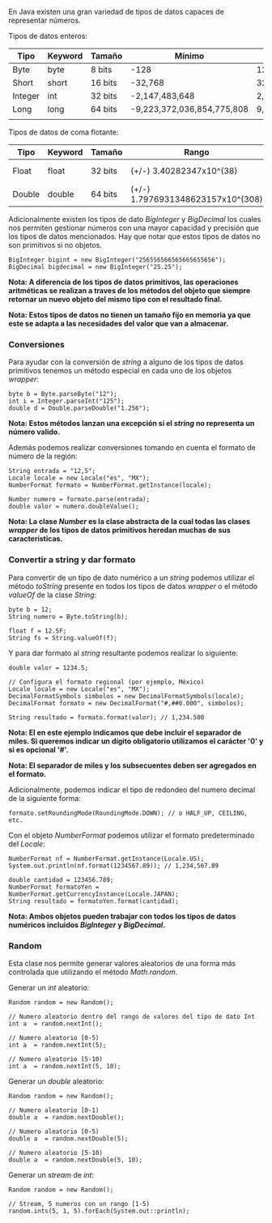  En Java existen una gran variedad de tipos de datos capaces de representar números.

Tipos de datos enteros:

| Tipo    | Keyword | Tamaño  | Mínimo                     | Máximo                    | Sufijo |
| ------- | ------- | ------- | -------------------------- | ------------------------- | ------ |
| Byte    | byte    | 8 bits  | -128                       | 127                       | -      |
| Short   | short   | 16 bits | -32,768                    | 32,767                    | -      |
| Integer | int     | 32 bits | -2,147,483,648             | 2,147,483,647             | -      |
| Long    | long    | 64 bits | -9,223,372,036,854,775,808 | 9,223,372,036,854,775,807 | L      |
|         |         |         |                            |                           |        |
Tipos de datos de coma flotante:

| Tipo   | Keyword | Tamaño  | Rango                             | Precisión       | Sufijo |
| ------ | ------- | ------- | --------------------------------- | --------------- | ------ |
| Float  | float   | 32 bits | (+/-) 3.40282347x10^(38)          | 6 a 9 digitos   | F      |
| Double | double  | 64 bits | (+/-) 1.7976931348623157x10^(308) | 15 a 17 digitos | -      |
Adicionalmente existen los tipos de dato *BigInteger* y *BigDecimal* los cuales nos permiten gestionar números con una mayor capacidad y precisión que los tipos de datos mencionados. Hay que notar que estos tipos de datos no son primitivos si no objetos.

```
BigInteger bigint = new BigInteger("256556566565665655656");
BigDecimal bigdecimal = new BigInteger("25.25");
```

**Nota: A diferencia de los tipos de datos primitivos, las operaciones aritméticas se realizan a traves de los métodos del objeto que siempre retornar un nuevo objeto del mismo tipo con el resultado final.**

**Nota: Estos tipos de datos no tienen un tamaño fijo en memoria ya que este se adapta a las necesidades del valor que van a almacenar.**
### Conversiones

Para ayudar con la conversión de *string* a alguno de los tipos de datos primitivos tenemos un método especial en cada uno de los objetos *wrapper*:

```
byte b = Byte.parseByte("12");
int i = Integer.parseInt("125");
double d = Double.parseDouble("1.256");
```

**Nota: Estos métodos lanzan una excepción si el *string* no representa un número valido.**

Además podemos realizar conversiones tomando en cuenta el formato de número de la región:

```
String entrada = "12,5";
Locale locale = new Locale("es", "MX");
NumberFormat formato = NumberFormat.getInstance(locale);

Number numero = formato.parse(entrada);
double valor = numero.doubleValue();
```

**Nota: La clase *Number* es la clase abstracta de la cual todas las clases *wrapper* de los tipos de datos primitivos heredan muchas de sus características.**
### Convertir a string y dar formato

Para convertir de un tipo de dato numérico a un *string* podemos utilizar el método *toString* presente en todos los tipos de datos *wrapper* o el método *valueOf* de la clase *String*:

```
byte b = 12;
String numero = Byte.toString(b);

float f = 12.5F;
String fs = String.valueOf(f);
```

Y para dar formato al *string* resultante podemos realizar lo siguiente:

```
double valor = 1234.5;

// Configura el formato regional (por ejemplo, México)
Locale locale = new Locale("es", "MX");
DecimalFormatSymbols simbolos = new DecimalFormatSymbols(locale);
DecimalFormat formato = new DecimalFormat("#,##0.000", simbolos);

String resultado = formato.format(valor); // 1,234.500
```

**Nota: El en este ejemplo indicamos que debe incluir el separador de miles. Si queremos indicar un dígito obligatorio utilizamos el carácter '0' y si es opcional '#'.**

**Nota: El separador de miles y los subsecuentes deben ser agregados en el formato.**

Adicionalmente, podemos indicar el tipo de redondeo del numero decimal de la siguiente forma:

```
formato.setRoundingMode(RoundingMode.DOWN); // o HALF_UP, CEILING, etc.
```

Con el objeto *NumberFormat* podemos utilizar el formato predeterminado del *Locale*:

```
NumberFormat nf = NumberFormat.getInstance(Locale.US);
System.out.println(nf.format(1234567.89)); // 1,234,567.89

double cantidad = 123456.789;
NumberFormat formatoYen = NumberFormat.getCurrencyInstance(Locale.JAPAN);
String resultado = formatoYen.format(cantidad);
```

**Nota: Ambos objetos pueden trabajar con todos los tipos de datos numéricos incluidos *BigInteger* y *BigDecimal*.**
### Random

Esta clase nos permite generar valores aleatorios de una forma más controlada que utilizando el método *Math.random*.

Generar un *int* aleatorio:

```
Random random = new Random();

// Numero aleatorio dentro del rango de valores del tipo de dato Int
int a  = random.nextInt();

// Numero aleatorio [0-5)
int a  = random.nextInt(5);

// Numero aleatorio [5-10)
int a  = random.nextInt(5, 10);
```

Generar un *double* aleatorio:

```
Random random = new Random();

// Numero aleatorio [0-1)
double a  = random.nextDouble();

// Numero aleatorio [0-5)
double a  = random.nextDouble(5);

// Numero aleatorio [5-10)
double a  = random.nextDouble(5, 10);
```

Generar un *stream* de *int*:

```
Random random = new Random();

// Stream, 5 numeros con un rango [1-5)
random.ints(5, 1, 5).forEach(System.out::println);
```